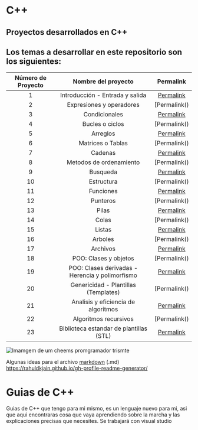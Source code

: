 # C++
## Proyectos desarrollados en C++ 

## Los temas a desarrollar en este repositorio son los siguientes:

|Número de Proyecto|Nombre del proyecto|Permalink|
|:----------------:|:-----------------:|:-------:|
|    1    | Introducción - Entrada y salida |[Permalink]()|
|    2    | Expresiones y operadores |[Permalink()|
|    3    | Condicionales |[Permalink]()|
|    4    | Bucles o ciclos |[Permalink()|
|    5    | Arreglos |[Permalink]()|
|    6    | Matrices o Tablas |[Permalink()|
|    7    | Cadenas |[Permalink]()|
|    8    | Metodos de ordenamiento |[Permalink()|
|    9    | Busqueda |[Permalink]()|
|    10    | Estructura |[Permalink()|
|    11    | Funciones |[Permalink]()|
|    12    | Punteros |[Permalink()|
|    13    | Pilas |[Permalink]()|
|    14    | Colas |[Permalink()|
|    15    | Listas |[Permalink]()|
|    16    | Arboles |[Permalink()|
|    17    | Archivos |[Permalink]()|
|    18    | POO: Clases y objetos |[Permalink()|
|    19    | POO: Clases derivadas - Herencia y polimorfismo |[Permalink]()|
|    20    | Genericidad - Plantillas (Templates) |[Permalink()|
|    21    | Analisis y eficiencia de algoritmos |[Permalink]()|
|    22    | Algoritmos recursivos |[Permalink()|
|    23    | Biblioteca estandar de plantillas (STL) |[Permalink]()|


![Imamgem de um cheems promgramador trismte](https://mir-s3-cdn-cf.behance.net/projects/404/0bda10152995657.Y3JvcCw4NzMsNjgzLDEwMDMsOA.png)

Algunas ideas para el archivo [markdown](https://github.com/jfasebook/SoyInformatico/blob/master/README.md) (.md)
https://rahuldkjain.github.io/gh-profile-readme-generator/

# Guias de C++
Guias de C++ que tengo para mi mismo, es un lenguaje nuevo para mi, asi que aqui encontraras cosa que vaya aprendiendo sobre la marcha y las explicaciones precisas que necesites.
Se trabajará con visual studio
